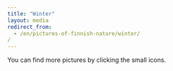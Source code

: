 ```yaml
---
title: "Winter"
layout: media
redirect_from:
  - /en/pictures-of-finnish-nature/winter//
---
```


You can find more pictures by clicking the small icons.
